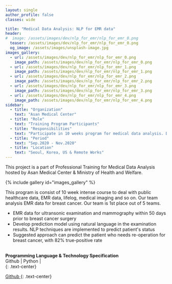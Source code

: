 ```yaml
---
layout: single
author_profile: false
classes: wide

title: "Medical Data Analysis: NLP for EMR data"
header:
#  image: /assets/images/dev/nlp_for_emr/nlp_for_emr_0.png
  teaser: /assets/images/dev/nlp_for_emr/nlp_for_emr_0.png
  og_image: /assets/images/unsplash-image.jpg
images_gallery:
  - url: /assets/images/dev/nlp_for_emr/nlp_for_emr_0.png
    image_path: /assets/images/dev/nlp_for_emr/nlp_for_emr_0.png
  - url: /assets/images/dev/nlp_for_emr/nlp_for_emr_1.png
    image_path: /assets/images/dev/nlp_for_emr/nlp_for_emr_1.png
  - url: /assets/images/dev/nlp_for_emr/nlp_for_emr_2.png
    image_path: /assets/images/dev/nlp_for_emr/nlp_for_emr_2.png
  - url: /assets/images/dev/nlp_for_emr/nlp_for_emr_3.png
    image_path: /assets/images/dev/nlp_for_emr/nlp_for_emr_3.png
  - url: /assets/images/dev/nlp_for_emr/nlp_for_emr_4.png
    image_path: /assets/images/dev/nlp_for_emr/nlp_for_emr_4.png
sidebar:
  - title: "Organization"
    text: "Asan Medical Center"
  - title: "Role"
    text: "Training Program Participants"
  - title: "Responsibilities"
    text: "Participate in 10 weeks program for medical data analysis. Develop NLP model for EMR data" 
  - title: "Period"
    text: "Sep.2020 - Nov.2020"
  - title: "Location"
    text: "Seoul, Korea, US & Remote Works" 
---
```


This project is a part of Professional Training for Medical Data Analysis hosted by Asan Medical Center & Ministry of Health and Welfare. 

{% include gallery id="images_gallery" %}

This program is consist of 10 week intense course to deal with public healthcare data, EMR data, lifelog, medical imaging and so on. Our team analysis EMR data for breast cancer. Our team is 1st place out of 5 teams. 

<ul>
  <li>EMR data for ultransonic examination and  mammography within 50 days prior to breast cancer surgery</li>
  <li>Develop prediction model using natural language in the examination results. NLP techniques are implemented to predict patient's status</li>
  <li>Suggested approach can predict the patient who needs re-operation for breast cancer, with 82% true-positive rate</li>
</ul>

<br>
<b>Programming Language & Technology Specification</b>
<div class="notice">
  <i class="fab fa-fw fa-github" ></i> Github | 
  <i class="fab fa-fw fa-python"></i> Python | 
</div>
{: .text-center}

<a href="https://github.com/yongkyung-oh/" class="btn btn--primary" style="width: 10em"> <i class="fab fa-fw fa-github" ></i> Github </a>
{: .text-center}
